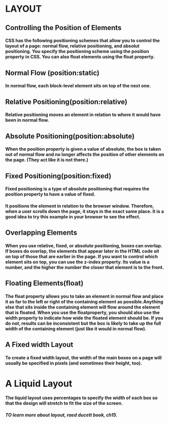 # LAYOUT 

## Controlling the Position of Elements
#### CSS has the following positioning schemes that allow you to control the layout of a page: normal flow, relative positioning, and absolut positioning. You specify the positioning scheme using the position property in CSS. You can also float elements using the float property.

## Normal Flow (position:static)
#### In normal flow, each block-level element sits on top of the next one.

## Relative Positioning(position:relative)
#### Relative positioning moves an element in relation to where it would have been in normal flow.

## Absolute Positioning(position:absolute)
#### When the position property is given a value of absolute, the box is taken out of normal flow and no longer affects the position of other elements on the page. (They act like it is not there.) 

## Fixed Positioning(position:fixed)
#### Fixed positioning is a type of absolute positioning that requires the position property to have a value of fixed. 
#### It positions the element in relation to the browser window. Therefore, when a user scrolls down the page, it stays in the exact same place. It is a good idea to try this example in your browser to see the effect.

## Overlapping Elements
#### When you use relative, fixed, or absolute positioning, boxes can overlap. If boxes do overlap, the elements that appear later in the HTML code sit on top of those that are earlier in the page. If you want to control which element sits on top, you can use the z-index property. Its value is a number, and the higher the number the closer that element is to the front.

## Floating Elements(float)
#### The float property allows you to take an element in normal flow and place it as far to the left or right of the containing element as possible.Anything else that sits inside the containing element will flow around the element that is floated. When you use the floatproperty, you should also use the width property to indicate how wide the floated element should be. If you do not, results can be inconsistent but the box is likely to take up the full width of the containing element (just like it would in normal flow).

## A Fixed width Layout 
#### To create a fixed width layout, the width of the main boxes on a page will usually be specified in pixels (and sometimes their height, too).

# A Liquid Layout
#### The liquid layout uses percentages to specify the width of each box so that the design will stretch to fit the size of the screen.

##### TO learn more about layout, raed ducett book, ch15.

